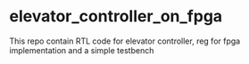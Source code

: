 # elevator_controller_on_fpga
This repo contain RTL code for elevator controller, reg for fpga implementation and a simple testbench
